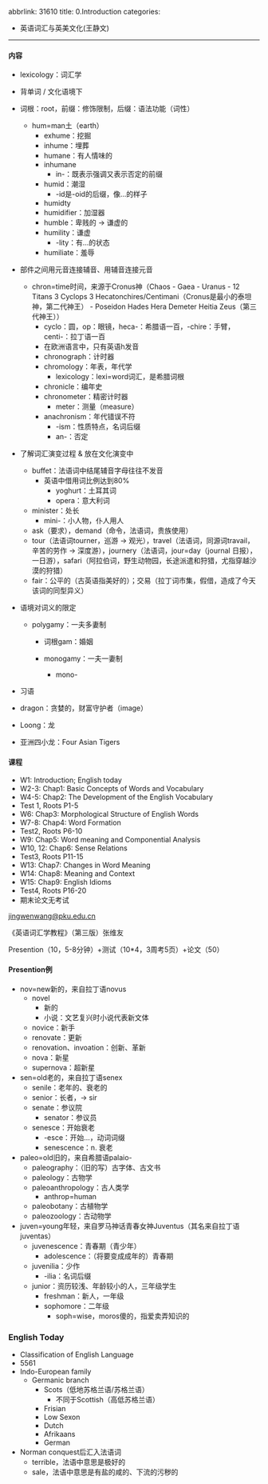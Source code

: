 abbrlink: 31610
title: 0.Introduction
categories:
  - 英语词汇与英美文化(王静文)
---
#### 内容

- lexicology：词汇学

- 背单词 / 文化语境下

- 词根：root，前缀：修饰限制，后缀：语法功能（词性）

  - hum=man土（earth）
    - exhume：挖掘
    - inhume：埋葬
    - humane：有人情味的
    - inhumane
      - in-：既表示强调又表示否定的前缀
    - humid：潮湿
      - -id是-oid的后缀，像...的样子
    - humidty
    - humidifier：加湿器
    - humble：卑贱的 -> 谦虚的
    - humility：谦虚
      - -lity：有...的状态
    - humiliate：羞辱

- 部件之间用元音连接辅音、用辅音连接元音

  - chron=time时间，来源于Cronus神（Chaos - Gaea - Uranus - 12 Titans 3 Cyclops 3 Hecatonchires/Centimani（Cronus是最小的泰坦神，第二代神王） - Poseidon Hades Hera Demeter Heitia Zeus（第三代神王））
    - cyclo：圆，op：眼镜，heca-：希腊语一百，-chire：手臂，centi-：拉丁语一百
    - 在欧洲语言中，只有英语h发音
    - chronograph：计时器
    - chromology：年表，年代学
      - lexicology：lexi=word词汇，是希腊词根
    - chronicle：编年史
    - chronometer：精密计时器
      - meter：测量（measure）
    - anachronism：年代错误不符
      - -ism：性质特点，名词后缀
      - an-：否定

- 了解词汇演变过程 & 放在文化演变中

  - buffet：法语词中结尾辅音字母往往不发音
    - 英语中借用词比例达到80%
      - yoghurt：土耳其词
      - opera：意大利词
  - minister：处长
    - mini-：小人物，仆人用人
  - ask（要求），demand（命令，法语词，贵族使用）
  - tour（法语词tourner，巡游 -> 观光），travel（法语词，同源词travail，辛苦的劳作 -> 深度游），journery（法语词，jour=day（journal 日报），一日游），safari（阿拉伯词，野生动物园，长途派遣和狩猎，尤指穿越沙漠的狩猎）
  - fair：公平的（古英语指美好的）；交易（拉丁词市集，假借，造成了今天该词的同型异义）

- 语境对词义的限定

  - polygamy：一夫多妻制

    - 词根gam：婚姻

    - monogamy：一夫一妻制
      - mono-

- 习语

- dragon：贪婪的，财富守护者（image）

- Loong：龙

- 亚洲四小龙：Four Asian Tigers

#### 课程

- W1: Introduction; English today
- W2-3: Chap1: Basic Concepts of Words and Vocabulary
- W4-5: Chap2: The Development of the English Vocabulary
- Test 1, Roots P1-5
- W6: Chap3: Morphological Structure of English Words
- W7-8: Chap4: Word Formation
- Test2, Roots P6-10
- W9: Chap5: Word meaning and Componential Analysis
- W10, 12: Chap6: Sense Relations
- Test3, Roots P11-15
- W13: Chap7: Changes in Word Meaning
- W14: Chap8: Meaning and Context
- W15: Chap9: English Idioms
- Test4, Roots P16-20
- 期末论文无考试

jingwenwang@pku.edu.cn

《英语词汇学教程》（第三版）张维友

Presention（10，5-8分钟）+测试（10*4，3周考5页）+论文（50）

#### Presention例

- nov=new新的，来自拉丁语novus
  - novel
    - 新的
    - 小说：文艺复兴时小说代表新文体
  - novice：新手
  - renovate：更新
  - renovation、invoation：创新、革新
  - nova：新星
  - supernova：超新星
- sen=old老的，来自拉丁语senex
  - senile：老年的、衰老的
  - senior：长者，-> sir
  - senate：参议院
    - senator：参议员
  - senesce：开始衰老
    - -esce：开始...，动词词缀
    - senescence：n. 衰老
- paleo=old旧的，来自希腊语palaio-
  - paleography：（旧的写）古字体、古文书
  - paleology：古物学
  - paleoanthropology：古人类学
    - anthrop=human
  - paleobotany：古植物学
  - paleozoology：古动物学
- juven=young年轻，来自罗马神话青春女神Juventus（其名来自拉丁语juventas）
  - juvenescence：青春期（青少年）
    - adolescence：（将要变成成年的）青春期
  - juvenilia：少作
    - -ilia：名词后缀
  - junior：资历较浅、年龄较小的人，三年级学生
    - freshman：新人，一年级
    - sophomore：二年级
      - soph=wise，moros傻的，指爱卖弄知识的

### English Today

- Classification of English Language
- 5561
- Indo-European family
  - Germanic branch
    - Scots（低地苏格兰语/苏格兰语）
      - 不同于Scottish（高低苏格兰语）
    - Frisian
    - Low Sexon
    - Dutch
    - Afrikaans
    - German
- Norman conquest后汇入法语词
  - terrible，法语中意思是极好的
  - sale，法语中意思是有盐的咸的、下流的污秽的

